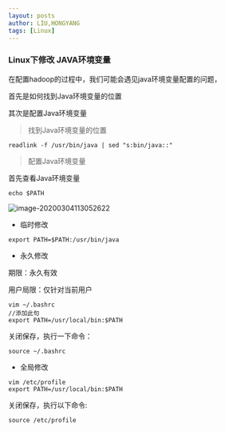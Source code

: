 ```yaml
---
layout: posts
author: LIU,HONGYANG
tags: [Linux]
---
```






### Linux下修改 JAVA环境变量



在配置hadoop的过程中，我们可能会遇见java环境变量配置的问题，

首先是如何找到Java环境变量的位置

其次是配置Java环境变量



> 找到Java环境变量的位置

```shell
readlink -f /usr/bin/java | sed "s:bin/java::"
```





>  配置Java环境变量



首先查看Java环境变量

```shell
echo $PATH
```

![image-20200304113052622](https://tva1.sinaimg.cn/large/00831rSTgy1gchqkzqzg2j30vc0420tj.jpg)



- 临时修改

```shell
export PATH=$PATH:/usr/bin/java
```



- 永久修改



期限：永久有效

用户局限：仅针对当前用户



```shell
vim ~/.bashrc
//添加此句
export PATH=/usr/local/bin:$PATH
```

关闭保存，执行一下命令：



```shell
source ~/.bashrc
```



- 全局修改

```shell
vim /etc/profile
export PATH=/usr/local/bin:$PATH
```



关闭保存，执行以下命令:

```shell
source /etc/profile
```